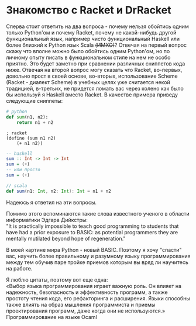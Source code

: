 # Знакомство с Racket и DrRacket
Сперва стоит ответить на два вопроса - почему нельзя обойтись одним только Python'ом и почему Racket, почему
не какой-нибудь другой функциональный язык, например чисто функциональный Haskell или более близкий к Python язык Scala ~~(ИМХО)~~?
Отвечая на первый вопрос скажу что вполне можно было обойтись одним Python'ом, но по личному опыту
писать в функциональном стиле на нем не особо приятно. Это будет заметно при сравнении различных
сниппетов кода ниже. Отвечая на второй вопрос могу сказать что Racket, во-первых, довольно прост в своей
основе, во-вторых, использование Scheme (Racket - диалект Scheme) в учебных целях
уже считается некой традицией, в-третьих, не придется ломать вас через колено как было бы используй
я Haskell вместо Racket. В качестве примера приведу следующие сниппеты:
```python
# python
def sum(n1, n2):
    return n1 + n2
```
```racket
; racket
(define (sum n1 n2)
    (+ n1 n2))
```
```haskell
-- haskell
sum :: Int -> Int -> Int
sum = (+)
-- или просто
sum = (+)
```
```scala
// scala
def sum(n1: Int, n2: Int): Int = n1 + n2
```

Надеюсь я ответил на эти вопросы.

Помимо этого вспоминаются такие слова известного ученого в области информатики
Эдгара Дийкстры: <br>
"It is practically impossible to teach good programming to students
that have had a prior exposure to BASIC: as potential
programmers they are mentally mutilated beyond hope of
regeneration."

В моей картине мира Python - новый BASIC.
Поэтому я хочу "спасти" вас, научить более правильному и разумному языку
программирования между тем обучив паре тройке приемов которым вы вряд ли
научитесь на работе.

Я люблю цитаты, поэтому вот еще одна: <br>
«Выбор языка программирования играет важную роль.
Он влияет на надежность, безопасность и эффективность программ,
а также простоту чтения кода, его рефакторинга и расширения.
Языки способны также влиять на образ мышления программиста
и приемы проектирования программ,
даже когда они не используются.» <br>
Программирование на языке Ocaml
